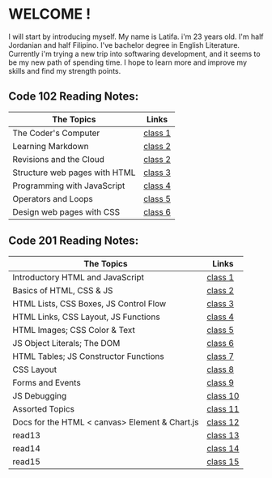 # WELCOME !

I will start by introducing myself. My name is Latifa. i'm 23 years old. I'm half Jordanian and half Filipino. I've bachelor degree in English Literature. Currently i'm trying a new trip into softwaring development, and it seems to be my new path of spending time. I hope to learn more and improve my skills and find my strength points.

<h2> Code 102 Reading Notes: </h2>

| The Topics | Links                                                                             |
| ---------- | --------------------------------------------------------------------------------- |
| The Coder's Computer           | [class 1](102/read01.md)  |
| Learning Markdown	             | [class 2](102/read02a.md) |
| Revisions and the Cloud        | [class 2](102/read02b.md) |
| Structure web pages with HTML  | [class 3](102/read03.md)  |
| Programming with JavaScript	 | [class 4](102/read04.md)  |
| Operators and Loops	         | [class 5](102/read05.md)  |
| Design web pages with CSS	     | [class 6](102/read06.md)  |

<h2> Code 201 Reading Notes: </h2>

| The Topics | Links                                                                             |
| ---------- | --------------------------------------------------------------------------------- |
| Introductory HTML and JavaScript   | [class 1](201/class01.md) |
| Basics of HTML, CSS & JS           | [class 2](201/class02.md)  |
| HTML Lists, CSS Boxes, JS Control Flow | [class 3](201/class03.md)  |
| HTML Links, CSS Layout, JS Functions   | [class 4](201/class04.md)  |
| HTML Images; CSS Color & Text      | [class 5](201/class05.md)  |
| JS Object Literals; The DOM        | [class 6](201/class06.md)  |
| HTML Tables; JS Constructor Functions  | [class 7](201/class07.md)  |
| CSS Layout                            | [class 8](201/class08.md)  |
| Forms and Events                   | [class 9](201/class09.md)  |
| JS Debugging                     | [class 10](201/class10.md) |  
| Assorted Topics                  | [class 11](201/class11.md) |
| Docs for the HTML < canvas> Element & Chart.js    | [class 12](201/class12.md) |
| read13                             | [class 13](201/read13.md) |
| read14                             | [class 14](201/read14.md) |
| read15                             | [class 15](201/read15.md) |